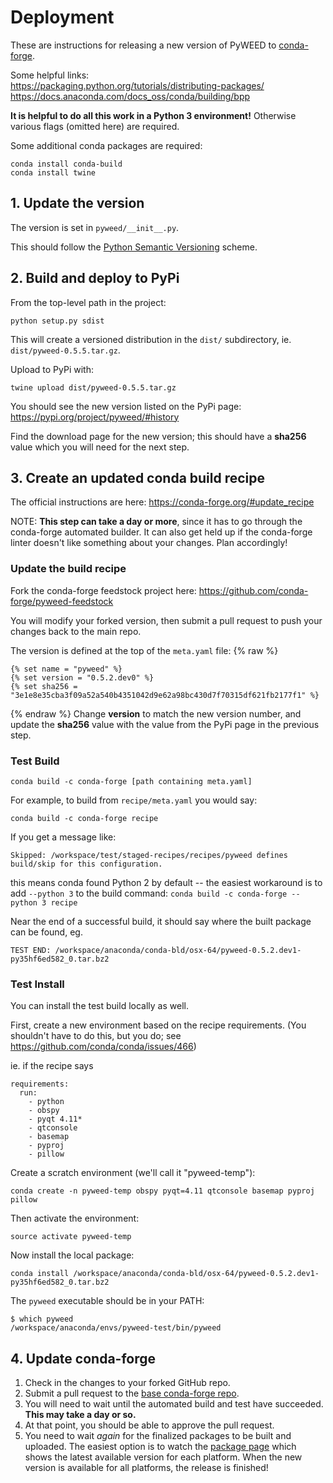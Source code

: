 # Deployment

These are instructions for releasing a new version of PyWEED to [conda-forge](https://conda-forge.org/).

Some helpful links:  
<https://packaging.python.org/tutorials/distributing-packages/> 
<https://docs.anaconda.com/docs_oss/conda/building/bpp>

__It is helpful to do all this work in a Python 3 environment!__ Otherwise various flags (omitted here) are required.

Some additional conda packages are required:

```
conda install conda-build
conda install twine
```

## 1. Update the version

The version is set in `pyweed/__init__.py`.

This should follow the 
[Python Semantic Versioning](https://packaging.python.org/tutorials/distributing-packages/#semantic-versioning-preferred)
scheme.

## 2. Build and deploy to PyPi

From the top-level path in the project:

```
python setup.py sdist
```

This will create a versioned distribution in the `dist/` subdirectory, ie. `dist/pyweed-0.5.5.tar.gz`.

Upload to PyPi with:

```
twine upload dist/pyweed-0.5.5.tar.gz
```

You should see the new version listed on the PyPi page: <https://pypi.org/project/pyweed/#history>

Find the download page for the new version; this should have a __sha256__ value which you will need for the next step.

## 3. Create an updated conda build recipe

The official instructions are here: <https://conda-forge.org/#update_recipe>

NOTE: __This step can take a day or more__, since it has to go through the conda-forge automated builder. It can
also get held up if the conda-forge linter doesn't like something about your changes. Plan accordingly!

### Update the build recipe

Fork the conda-forge feedstock project here: <https://github.com/conda-forge/pyweed-feedstock>

You will modify your forked version, then submit a pull request to push your changes back to the main repo.

The version is defined at the top of the `meta.yaml` file:
{% raw %}

```
{% set name = "pyweed" %}
{% set version = "0.5.2.dev0" %}
{% set sha256 = "3e1e8e35cba3f09a52a540b4351042d9e62a98bc430d7f70315df621fb2177f1" %}
```

{% endraw %}
Change __version__ to match the new version number, and
update the __sha256__ value with the value from the PyPi page in the previous step.

### Test Build

```
conda build -c conda-forge [path containing meta.yaml]
```

For example, to build from `recipe/meta.yaml` you would say:

```
conda build -c conda-forge recipe
```

If you get a message like:

```
Skipped: /workspace/test/staged-recipes/recipes/pyweed defines build/skip for this configuration.
```

this means conda found Python 2 by default -- the easiest workaround is to add `--python 3` to the build command:
`conda build -c conda-forge --python 3 recipe`


Near the end of a successful build, it should say where the built package can be found, eg.

    TEST END: /workspace/anaconda/conda-bld/osx-64/pyweed-0.5.2.dev1-py35hf6ed582_0.tar.bz2

### Test Install

You can install the test build locally as well.

First, create a new environment based on the recipe requirements. 
(You shouldn't have to do this, but you do; see <https://github.com/conda/conda/issues/466>)

ie. if the recipe says

```
requirements:
  run:
    - python
    - obspy
    - pyqt 4.11*
    - qtconsole
    - basemap
    - pyproj
    - pillow
```

Create a scratch environment (we'll call it "pyweed-temp"):

```
conda create -n pyweed-temp obspy pyqt=4.11 qtconsole basemap pyproj pillow
```

Then activate the environment:

```
source activate pyweed-temp
```

Now install the local package:

```
conda install /workspace/anaconda/conda-bld/osx-64/pyweed-0.5.2.dev1-py35hf6ed582_0.tar.bz2
```

The `pyweed` executable should be in your PATH:

```
$ which pyweed
/workspace/anaconda/envs/pyweed-test/bin/pyweed
```

## 4. Update conda-forge

1. Check in the changes to your forked GitHub repo.
2. Submit a pull request to the [base conda-forge repo](https://github.com/conda-forge/pyweed-feedstock). 
3. You will need to wait until the automated build and test have succeeded. __This may take a day or so.__ 
4. At that point, you should be able to approve the pull request. 
5. You need to wait _again_ for the finalized packages to be built and uploaded. The easiest option is to watch
the [package page](https://anaconda.org/conda-forge/pyweed) which shows the latest available version for each
platform. When the new version is available for all platforms, the release is finished!
